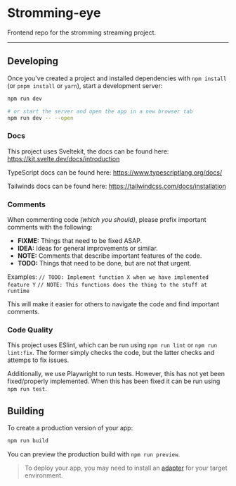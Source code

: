 # Stromming-eye

Frontend repo for the stromming streaming project.

---

## Developing

Once you've created a project and installed dependencies with `npm install` (or `pnpm install` or `yarn`), start a development server:

```bash
npm run dev

# or start the server and open the app in a new browser tab
npm run dev -- --open
```

### Docs

This project uses Sveltekit, the docs can be found here: https://kit.svelte.dev/docs/introduction

TypeScript docs can be found here: https://www.typescriptlang.org/docs/

Tailwinds docs can be found here: https://tailwindcss.com/docs/installation

### Comments

When commenting code *(which you should)*, please prefix important comments with the following: 
- **FIXME:** Things that need to be fixed ASAP.
- **IDEA:** Ideas for general improvements or similar.
- **NOTE:** Comments that describe important features of the code.
- **TODO:** Things that need to be done, but are not that urgent.

Examples: 
`// TODO: Implement function X when we have implemented feature Y`
`// NOTE: This functions does the thing to the stuff at runtime`

This will make it easier for others to navigate the code and find important comments.

### Code Quality

This project uses ESlint, which can be run using `npm run lint` or `npm run lint:fix`. The former simply checks the code, but the latter checks and attemps to fix issues.

Additionally, we use Playwright to run tests. However, this has not yet been fixed/properly implemented. When this has been fixed it can be run using `npm run test`.

## Building

To create a production version of your app:

```bash
npm run build
```

You can preview the production build with `npm run preview`.

> To deploy your app, you may need to install an [adapter](https://kit.svelte.dev/docs/adapters) for your target environment.

